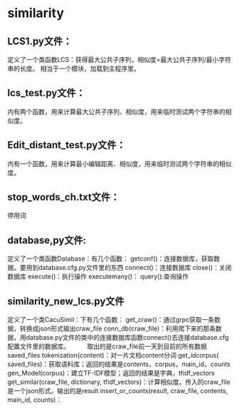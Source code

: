 # similarity
## LCS1.py文件：
定义了一个类函数LCS：获得最大公共子序列，相似度=最大公共子序列/最小字符串的长度。
相当于一个模块，加载到主程序里。
## lcs_test.py文件：
内有两个函数，用来计算最大公共子序列、相似度，用来临时测试两个字符串的相似度。
## Edit_distant_test.py文件：
内有一个函数，用来计算最小编辑距离、相似度，用来临时测试两个字符串的相似度。
## stop_words_ch.txt文件：
停用词
## database,py文件:
定义了一个类函数Database：有几个函数：
getconf()：连接数据库，获取数据。要用到database.cfg.py文件里的东西
connect()：连接数据库
close()：关闭数据库
execute()：执行操作
executemany()：
query():查询操作
## similarity_new_lcs.py文件
定义了一个类CacuSimil：下有几个函数：
get_craw()：通过grpc获取一条数据，转换成json形式输出craw_file
conn_db(craw_file)：利用爬下来的那条数据，用database.py文件的类中的连接数据库函数connect()去连接database.cfg配置文件里的数据库。
          取出的是craw_file前一天到目前的所有数据saved_files
tokenization(content)：对一片文档content分词
get_idcorpus( saved_files)：获取语料库；返回的结果是contents，corpus，main_id，counts
gen_Model(corpus)：建立TF-IDF模型；返回的结果是字典，tfidf_vectors
get_similar(craw_file, dictionary, tfidf_vectors)：计算相似度。传入的craw_file是一个json形式。输出的是result
insert_or_counts(result, craw_file, contents, main_id, counts)：
